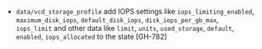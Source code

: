 * `data/vcd_storage_profile` add IOPS settings like `iops_limiting_enabled`, `maximum_disk_iops`, `default_disk_iops`, `disk_iops_per_gb_max`, `iops_limit` and other data like `limit`, `units`, `used_storage`, `default`, `enabled`, `iops_allocated` to the state [GH-782]